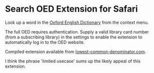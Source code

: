 # Search OED Extension for Safari #

Look up a word in the [Oxford English Dictionary](http://www.oed.com/) from the context menu. 

The full OED requires authentication. Supply a valid library card number (from a subscribing library) in the settings to enable the extension to automatically log in to the OED website.

Compiled extension available from [lowest-common-denominator.com](http://lowest-common-denominator.com/downloads/safari-extensions/oed-search/oed-search.safariextz).

I think the phrase 'limited usecase' sums up the likely appeal of this extension.